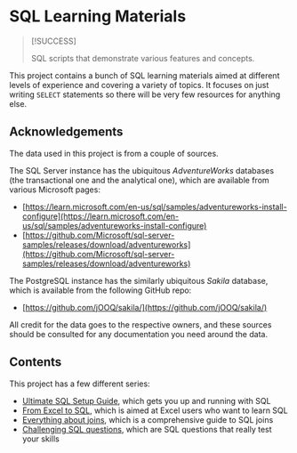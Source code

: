 # SQL Learning Materials

> [!SUCCESS]
>
> SQL scripts that demonstrate various features and concepts.

This project contains a bunch of SQL learning materials aimed at different levels of experience and covering a variety of topics. It focuses on just writing `SELECT` statements so there will be very few resources for anything else.

## Acknowledgements

The data used in this project is from a couple of sources.

The SQL Server instance has the ubiquitous _AdventureWorks_ databases (the transactional one and the analytical one), which are available from various Microsoft pages:

- [https://learn.microsoft.com/en-us/sql/samples/adventureworks-install-configure](https://learn.microsoft.com/en-us/sql/samples/adventureworks-install-configure)
- [https://github.com/Microsoft/sql-server-samples/releases/download/adventureworks](https://github.com/Microsoft/sql-server-samples/releases/download/adventureworks)

The PostgreSQL instance has the similarly ubiquitous _Sakila_ database, which is available from the following GitHub repo:

- [https://github.com/jOOQ/sakila/](https://github.com/jOOQ/sakila/)

All credit for the data goes to the respective owners, and these sources should be consulted for any documentation you need around the data.

## Contents

This project has a few different series:

- [Ultimate SQL Setup Guide](ultimate-sql-setup-guide/ultimate-sql-setup-guide.md), which gets you up and running with SQL
- [From Excel to SQL](from-excel-to-sql/from-excel-to-sql.md), which is aimed at Excel users who want to learn SQL
- [Everything about joins](everything-about-joins/everything-about-joins.md), which is a comprehensive guide to SQL joins
- [Challenging SQL questions](challenging-sql-problems/challenging-sql-problems.md), which are SQL questions that really test your skills
